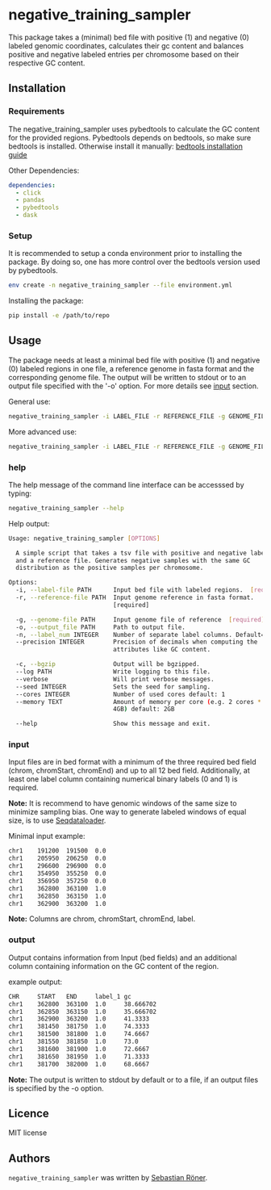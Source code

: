 # negative_training_sampler

This package takes a (minimal) bed file with positive (1) and negative (0) labeled genomic coordinates, calculates their gc content and balances positive and negative labeled entries per chromosome based on their respective GC content.

## Installation

### Requirements

The negative_training_sampler uses pybedtools to calculate the GC content for the provided regions. Pybedtools depends on bedtools, so make sure bedtools is installed. Otherwise install it manually: [bedtools installation guide](https://bedtools.readthedocs.io/en/latest/content/installation.html)

Other Dependencies:

```YAML
dependencies:
  - click
  - pandas
  - pybedtools
  - dask
```

### Setup

It is recommended to setup a conda environment prior to installing the package. By doing so, one has more control over the bedtools version used by pybedtools.

```bash
env create -n negative_training_sampler --file environment.yml
```

Installing the package:

```bash
pip install -e /path/to/repo
```

## Usage

The package needs at least a minimal bed file with positive (1) and negative (0) labeled regions in one file, a reference genome in fasta format and the corresponding genome file. The output will be written to stdout or to an output file specified with the '-o' option. For more details see [input](###input) section.

General use:

```bash
negative_training_sampler -i LABEL_FILE -r REFERENCE_FILE -g GENOME_FILE -o OUTPUT_FILE
```

More advanced use:

```bash
negative_training_sampler -i LABEL_FILE -r REFERENCE_FILE -g GENOME_FILE -o OUTPUT_FILE --cores INT --memory [INT]GB
```

### help

The help message of the command line interface can be accesssed by typing:

```bash
negative_training_sampler --help
```

Help output:

```bash
Usage: negative_training_sampler [OPTIONS]

  A simple script that takes a tsv file with positive and negative labels
  and a reference file. Generates negative samples with the same GC
  distribution as the positive samples per chromosome.

Options:
  -i, --label-file PATH      Input bed file with labeled regions.  [required]
  -r, --reference-file PATH  Input genome reference in fasta format.
                             [required]

  -g, --genome-file PATH     Input genome file of reference  [required]
  -o, --output_file PATH     Path to output file.
  -n, --label_num INTEGER    Number of separate label columns. Default=1
  --precision INTEGER        Precision of decimals when computing the
                             attributes like GC content.

  -c, --bgzip                Output will be bgzipped.
  --log PATH                 Write logging to this file.
  --verbose                  Will print verbose messages.
  --seed INTEGER             Sets the seed for sampling.
  --cores INTEGER            Number of used cores default: 1
  --memory TEXT              Amount of memory per core (e.g. 2 cores * 2GB =
                             4GB) default: 2GB

  --help                     Show this message and exit.

```

### input

Input files are in bed format with a minimum of the three required bed field (chrom, chromStart, chromEnd) and up to all 12 bed field. Additionally, at least one label column containing numerical binary labels (0 and 1) is required.

**Note:** It is recommend to have genomic windows of the same size to minimize sampling bias. One way to generate labeled windows of equal size, is to use [Seqdataloader](https://github.com/kundajelab/seqdataloader).

Minimal input example:

```bash
chr1    191200  191500  0.0
chr1    205950  206250  0.0
chr1    296600  296900  0.0
chr1    354950  355250  0.0
chr1    356950  357250  0.0
chr1    362800  363100  1.0
chr1    362850  363150  1.0
chr1    362900  363200  1.0
```

**Note:** Columns are chrom, chromStart, chromEnd, label.

### output

Output contains information from Input (bed fields) and an additional column containing information on the GC content of the region.

example output:

```bash
CHR     START   END     label_1 gc
chr1    362800  363100  1.0     38.666702
chr1    362850  363150  1.0     35.666702
chr1    362900  363200  1.0     41.3333
chr1    381450  381750  1.0     74.3333
chr1    381500  381800  1.0     74.6667
chr1    381550  381850  1.0     73.0
chr1    381600  381900  1.0     72.6667
chr1    381650  381950  1.0     71.3333
chr1    381700  382000  1.0     68.6667
```

**Note:** The output is written to stdout by default or to a file, if an output files is specified by the -o option.

## Licence

MIT license

## Authors

`negative_training_sampler` was written by [Sebastian Röner](mailto:sebastian.roener@charite.de).
